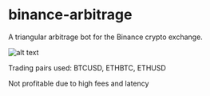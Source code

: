 # binance-arbitrage
A triangular arbitrage bot for the Binance crypto exchange.

![alt text](https://c.mql5.com/31/144/pz-triangular-arbitrage-ea-mt5-screen-3827.png)

Trading pairs used: BTCUSD, ETHBTC, ETHUSD

Not profitable due to high fees and latency
